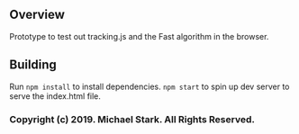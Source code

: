 
## Overview
Prototype to test out tracking.js and the Fast algorithm in the browser.

## Building
Run `npm install` to install dependencies. 
`npm start` to spin up dev server to serve the index.html file.



### Copyright (c) 2019. Michael Stark. All Rights Reserved.

